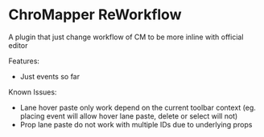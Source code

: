 # ChroMapper ReWorkflow

A plugin that just change workflow of CM to be more inline with official editor

Features:

* Just events so far

Known Issues:

* Lane hover paste only work depend on the current toolbar context (eg. placing event will allow hover lane paste,
  delete or select will not)
* Prop lane paste do not work with multiple IDs due to underlying props